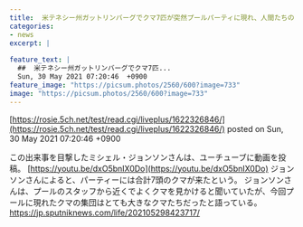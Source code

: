 ```yaml
---
title:  米テネシー州ガットリンバーグでクマ7匹が突然プールパーティに現れ、人間たちのパーティを中断させてしまった。  
categories:
- news
excerpt: |
  
feature_text: |
  ##  米テネシー州ガットリンバーグでクマ7匹...
  Sun, 30 May 2021 07:20:46  +0900
feature_image: "https://picsum.photos/2560/600?image=733"
image: "https://picsum.photos/2560/600?image=733"
---
```


[https://rosie.5ch.net/test/read.cgi/liveplus/1622326846/](https://rosie.5ch.net/test/read.cgi/liveplus/1622326846/)
posted on Sun, 30 May 2021 07:20:46  +0900

<!--more-->

この出来事を目撃したミシェル・ジョンソンさんは、ユーチューブに動画を投稿。 [https://youtu.be/dxO5bnIX0Do](https://youtu.be/dxO5bnIX0Do) ジョンソンさんによると、パーティーには合計7頭のクマが来たという。 ジョンソンさんは、プールのスタッフから近くでよくクマを見かけると聞いていたが、今回プールに現れたクマの集団はとても大きなクマたちだったと語っている。 https://jp.sputniknews.com/life/202105298423717/
